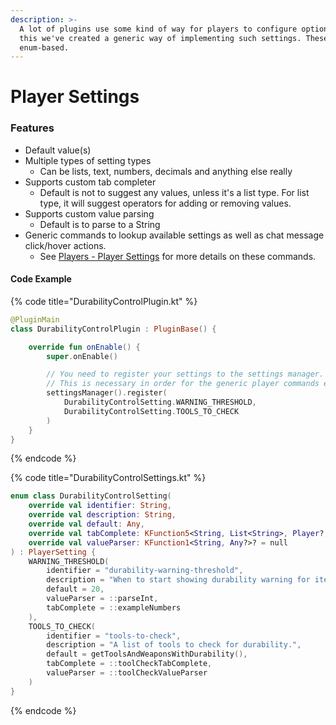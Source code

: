 ```yaml
---
description: >-
  A lot of plugins use some kind of way for players to configure options. For
  this we've created a generic way of implementing such settings. These are
  enum-based.
---
```


# Player Settings

### Features

* Default value(s)
* Multiple types of setting types
  * Can be lists, text, numbers, decimals and anything else really
* Supports custom tab completer
  * Default is not to suggest any values, unless it's a list type. For list type, it will suggest operators for adding or removing values.
* Supports custom value parsing
  * Default is to parse to a String
* Generic commands to lookup available settings as well as chat message click/hover actions.
  * See [Players - Player Settings](../players/player-settings.md) for more details on these commands.

#### Code Example

{% code title="DurabilityControlPlugin.kt" %}
```kotlin
@PluginMain
class DurabilityControlPlugin : PluginBase() {

    override fun onEnable() {
        super.onEnable()

        // You need to register your settings to the settings manager.
        // This is necessary in order for the generic player commands etc to work.
        settingsManager().register(
            DurabilityControlSetting.WARNING_THRESHOLD,
            DurabilityControlSetting.TOOLS_TO_CHECK
        )
    }
}
```
{% endcode %}

{% code title="DurabilityControlSettings.kt" %}
```kotlin
enum class DurabilityControlSetting(
    override val identifier: String,
    override val description: String,
    override val default: Any,
    override val tabComplete: KFunction5<String, List<String>, Player?, PlayerSetting, Operator?, List<String>>? = null,
    override val valueParser: KFunction1<String, Any?>? = null
) : PlayerSetting {
    WARNING_THRESHOLD(
        identifier = "durability-warning-threshold",
        description = "When to start showing durability warning for items.",
        default = 20,
        valueParser = ::parseInt,
        tabComplete = ::exampleNumbers
    ),
    TOOLS_TO_CHECK(
        identifier = "tools-to-check",
        description = "A list of tools to check for durability.",
        default = getToolsAndWeaponsWithDurability(),
        tabComplete = ::toolCheckTabComplete,
        valueParser = ::toolCheckValueParser
    )
}
```
{% endcode %}
